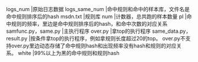 logs_num					|原始日志数据
logs_same_num				|命中规则和命中的样本库，文件名是命中规则排序后的hash
msdn.txt					|规则库
num						    |计数器，总共跑的样本数量
pl							|命中规则的频率，里边是命中规则排序后的hash，和命中次数的对应关系
samfunc.py，same.py			|主执行程序
over.py						|拿top的执行程序
same_data.py，result.py		|按条件拿top的执行程序，例如拿规则长度超过20的top。
							over.py不支持over.py里边动态存储了命中规则hash和出现频率没有hash和规则的对应关系。
white						|99%以上为黑的命中规则和规则hash